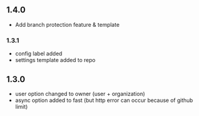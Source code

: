 ## 1.4.0

- Add branch protection feature & template

### 1.3.1

- config label added
- settings template added to repo

## 1.3.0

- user option changed to owner (user + organization)
- async option added to fast (but http error can occur because of github limit)
